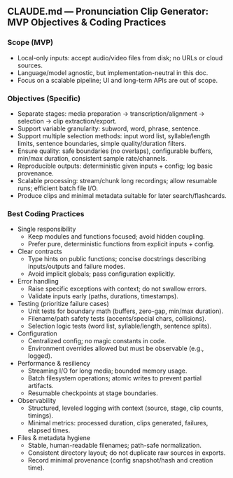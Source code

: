 ## CLAUDE.md — Pronunciation Clip Generator: MVP Objectives & Coding Practices

### Scope (MVP)
- Local-only inputs: accept audio/video files from disk; no URLs or cloud sources.
- Language/model agnostic, but implementation-neutral in this doc.
- Focus on a scalable pipeline; UI and long-term APIs are out of scope.

### Objectives (Specific)
- Separate stages: media preparation → transcription/alignment → selection → clip extraction/export.
- Support variable granularity: subword, word, phrase, sentence.
- Support multiple selection methods: input word list, syllable/length limits, sentence boundaries, simple quality/duration filters.
- Ensure quality: safe boundaries (no overlaps), configurable buffers, min/max duration, consistent sample rate/channels.
- Reproducible outputs: deterministic given inputs + config; log basic provenance.
- Scalable processing: stream/chunk long recordings; allow resumable runs; efficient batch file I/O.
- Produce clips and minimal metadata suitable for later search/flashcards.

### Best Coding Practices
- Single responsibility
  - Keep modules and functions focused; avoid hidden coupling.
  - Prefer pure, deterministic functions from explicit inputs + config.
- Clear contracts
  - Type hints on public functions; concise docstrings describing inputs/outputs and failure modes.
  - Avoid implicit globals; pass configuration explicitly.
- Error handling
  - Raise specific exceptions with context; do not swallow errors.
  - Validate inputs early (paths, durations, timestamps).
- Testing (prioritize failure cases)
  - Unit tests for boundary math (buffers, zero-gap, min/max duration).
  - Filename/path safety tests (accents/special chars, collisions).
  - Selection logic tests (word list, syllable/length, sentence splits).
- Configuration
  - Centralized config; no magic constants in code.
  - Environment overrides allowed but must be observable (e.g., logged).
- Performance & resiliency
  - Streaming I/O for long media; bounded memory usage.
  - Batch filesystem operations; atomic writes to prevent partial artifacts.
  - Resumable checkpoints at stage boundaries.
- Observability
  - Structured, leveled logging with context (source, stage, clip counts, timings).
  - Minimal metrics: processed duration, clips generated, failures, elapsed times.
- Files & metadata hygiene
  - Stable, human-readable filenames; path-safe normalization.
  - Consistent directory layout; do not duplicate raw sources in exports.
  - Record minimal provenance (config snapshot/hash and creation time).
